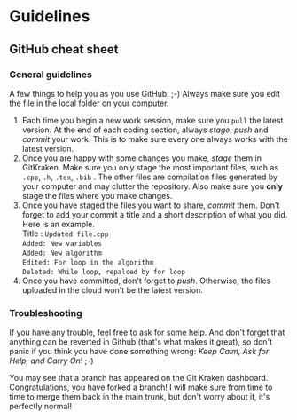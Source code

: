 # Guidelines

## GitHub cheat sheet

### General guidelines
A few things to help you as you use GitHub. ;-) Always make sure you edit the file in the local folder on your computer.
1. Each time you begin a new work session, make sure you `pull` the latest version. At the end of each coding section, always *stage*, *push* and *commit* your work. This is to make sure every one always works with the latest version.
2. Once you are happy with some changes you make, *stage* them in GitKraken. Make sure you only stage the most important files, such as `.cpp`, `.h`, `.tex`, `.bib` . The other files are compilation files generated by your computer and may clutter the repository. Also make sure you **only** stage the files where you make changes.
3. Once you have staged the files you want to share, *commit* them. Don't forget to add your commit a title and a short description of what you did. Here is an example.  
   Title : `Updated file.cpp`  
   `Added: New variables`  
   `Added: New algorithm`  
   `Edited: For loop in the algorithm`  
   `Deleted: While loop, repalced by for loop`
4. Once you have committed, don't forget to *push*. Otherwise, the files uploaded in the cloud won't be the latest version.

### Troubleshooting
If you have any trouble, feel free to ask for some help. And don't forget that anything can be reverted in Github (that's what makes it great), so don't panic if you think you have done something wrong: *Keep Calm, Ask for Help, and Carry On*! ;-)

You may see that a branch has appeared on the Git Kraken dashboard. Congratulations, you have forked a branch! I will make sure from time to time to merge them back in the main trunk, but don't worry about it, it's perfectly normal!
